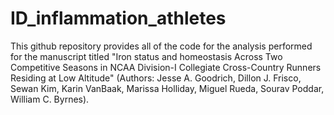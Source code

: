 # ID_inflammation_athletes

This github repository provides all of the code for the analysis performed for the manuscript titled "Iron status and homeostasis Across Two Competitive Seasons in NCAA Division-I Collegiate Cross-Country Runners Residing at Low Altitude" (Authors: Jesse A. Goodrich, Dillon J. Frisco, Sewan Kim, Karin VanBaak, Marissa Holliday, Miguel Rueda, Sourav Poddar, William C. Byrnes).